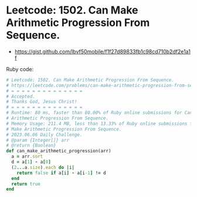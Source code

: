 # Leetcode: 1502. Can Make Arithmetic Progression From Sequence.

- https://gist.github.com/lbvf50mobile/f1f27d89833fb1c98cd710b2df2e1a1f


Ruby code:
```Ruby
# Leetcode: 1502. Can Make Arithmetic Progression From Sequence.
# https://leetcode.com/problems/can-make-arithmetic-progression-from-sequence/
# = = = = = = = = = = = = = =
# Accepted.
# Thanks God, Jesus Christ!
# = = = = = = = = = = = = = =
# Runtime: 80 ms, faster than 80.00% of Ruby online submissions for Can Make
# Arithmetic Progression From Sequence.
# Memory Usage: 211.4 MB, less than 13.33% of Ruby online submissions for Can
# Make Arithmetic Progression From Sequence.
# 2023.06.06 Daily Challenge.
# @param {Integer[]} arr
# @return {Boolean}
def can_make_arithmetic_progression(arr)
  a = arr.sort
  d = a[1] - a[0]
  (2...a.size).each do |i|
    return false if a[i] - a[i-1] != d
  end
  return true
end
```
